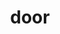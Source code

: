 ---
layout: smileys&emotion
title: door
emoji: door
permalink: 🚪.html
image: assets/img/3moji/door.png
---